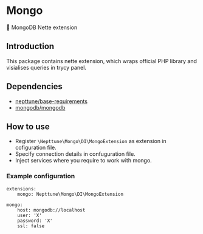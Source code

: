 # Mongo

:floppy_disk: MongoDB Nette extension 

## Introduction

This package contains nette extension, which wraps official PHP library and visialises queries in trycy panel.

## Dependencies

- [nepttune/base-requirements](https://github.com/nepttune/base-requirements)
- [mongodb/mongodb](https://github.com/mongodb/mongodb)

## How to use

- Register `\Nepttune\Mongo\DI\MongoExtension` as extension in cofiguration file.
- Specify connection details in confuguration file.
- Inject services where you require to work with mongo.

### Example configuration

```
extensions:
    mongo: Nepttune\Mongo\DI\MongoExtension
    
mongo:
    host: mongodb://localhost
    user: 'X'
    password: 'X'
    ssl: false
```
